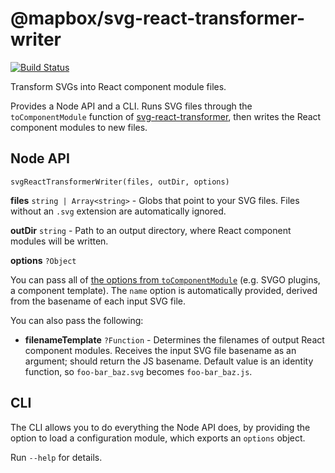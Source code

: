 # @mapbox/svg-react-transformer-writer

[![Build Status](https://travis-ci.org/mapbox/svg-react-transformer-writer.svg?branch=master)](https://travis-ci.org/mapbox/svg-react-transformer-writer)

Transform SVGs into React component module files.

Provides a Node API and a CLI.
Runs SVG files through the `toComponentModule` function of [svg-react-transformer](https://github.com/mapbox/svg-react-transformer), then writes the React component modules to new files.

## Node API

`svgReactTransformerWriter(files, outDir, options)`

**files** `string | Array<string>` - Globs that point to your SVG files.
Files without an `.svg` extension are automatically ignored.

**outDir** `string` - Path to an output directory, where React component modules will be written.

**options** `?Object`

You can pass all of [the options from `toComponentModule`](https://github.com/mapbox/svg-react-transformer#tocomponentmodule) (e.g. SVGO plugins, a component template).
The `name` option is automatically provided, derived from the basename of each input SVG file.

You can also pass the following:

- **filenameTemplate** `?Function` - Determines the filenames of output React component modules.
  Receives the input SVG file basename as an argument; should return the JS basename.
  Default value is an identity function, so `foo-bar_baz.svg` becomes `foo-bar_baz.js`.

## CLI

The CLI allows you to do everything the Node API does, by providing the option to load a configuration module, which exports an `options` object.

Run `--help` for details.
